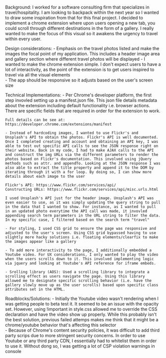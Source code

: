 Background: I worked for a software consulting firm that specializes in travel/hospitality. I am looking to backpack within the next year so I wanted to draw some inspiration from that for this final project. I decided to implement a chrome extension where upon users opening a new tab, you could scroll through different destinations in the form of a gallery. I really wanted to make the focus of this visual so it awakens the urgency to travel within every user.  


Design considerations:
	- Emphasis on the travel photos listed and make the images the focal point of my application. This includes a header image area and gallery section where different travel photos will be displayed
	- I wanted to make the chrome extension simple. I don't expect users to have a lot of interactivity, as the point of the extension is to get users inspired to travel via all the visual elements  
	- The app should be responsive so it adjusts based on the user's screen size 

Technical Implementations:
	- Per Chrome's developer platform, the first step invovled setting up a manifest.json file. This json file details metadata about the extension including default functionality i.e. browser actions. There are specific fields that are required in order for the extension to work. 

	Full details can be see at: https://developer.chrome.com/extensions/manifest

	- Instead of hardcoding images, I wanted to use Flickr's and Unsplash's API to obtain the photos. Flickr's API is well documented. Once I completed creating and account and obtaining an API key, I was able to test out specific API calls to see the JSON response right on their website. Back in my code, I had to make AJAX calls to the API and construct the img URLs via the different parameters to render the photos based on Flickr's documentation. This involved using jQuery methods such as attr. and appendTo. Looking at the JSON response I was also able to extract the title property and append it to the DOM by iterating through it with a for loop. By doing so, I can show more details about each image to the user

	Flickr's API: https://www.flickr.com/services/api/
	Constructing URLs: https://www.flickr.com/services/api/misc.urls.html

	I used Unsplash's API just for the header image. Unsplash's API was even easier to use, as it was simply updating the query string to pull in the data that I wanted to show. For instance, as I wanted to pull in an updated photo everytime the API call was made, it invovled appending search term parameters in the URL string to filter the data. In my specific case, I filtered based on the search term "travel"   

	- For styling, I used CSS grid to ensure the page was responsive and adjusted to the user's screen. Using CSS grid bypassed having to use slightly more hacky solutions i.e. floating elements/clearfix to make the images appear like a gallery

	- To add more interactivity to the page, I additionally embedded a Youtube video. For UX considerations, I only wanted to play the video when the users scrolls down to it. This involved implementing logic via jquery and looking at Youtube's API reference for iframe embeds.

	- Srolling library (AOS): Used a scrolling library to integrate a scrolling effect as users navigate the page. Using this library allowed me to designate specific scrolling behavior (i.e. have the gallery slowly move up as the user scrolls) based upon specific class attributes set in the HTML.  

Roadblocks/Solutions:
	- Initially the Youtube video wasn't rendering when I was getting people to beta test it. It seemed to be an issue with the opacity set. However, using !important in style.css allowed me to override the CSS declaration and have the video show up properly. While this probably isn't the best solution, previous failed attemps makes me think that it might be a chrome/youtube behavior that's affecting this selector  
	- Because of Chrome's content security policies, it was difficult to add third party scrips due to more stringent security concerns. In order to use Youtube or any third party CDN, I essentially had to whitelist them in order to use it. Without dong so, I was getting a lot of CSP violation warnings in console  





